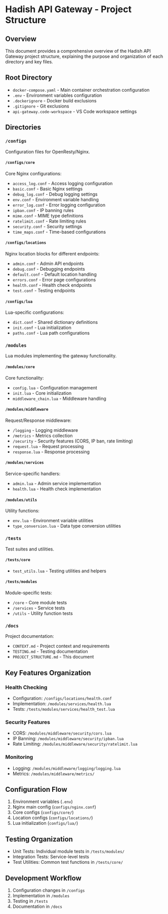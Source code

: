 # Hadish API Gateway - Project Structure

## Overview

This document provides a comprehensive overview of the Hadish API Gateway project structure, explaining the purpose and organization of each directory and key files.

## Root Directory

- `docker-compose.yaml` - Main container orchestration configuration
- `.env` - Environment variables configuration
- `.dockerignore` - Docker build exclusions
- `.gitignore` - Git exclusions
- `api-gateway.code-workspace` - VS Code workspace settings

## Directories

### `/configs`

Configuration files for OpenResty/Nginx.

#### `/configs/core`

Core Nginx configurations:

- `access_log.conf` - Access logging configuration
- `basic.conf` - Basic Nginx settings
- `debug_log.conf` - Debug logging settings
- `env.conf` - Environment variable handling
- `error_log.conf` - Error logging configuration
- `ipban.conf` - IP banning rules
- `mime.conf` - MIME type definitions
- `ratelimit.conf` - Rate limiting rules
- `security.conf` - Security settings
- `time_maps.conf` - Time-based configurations

#### `/configs/locations`

Nginx location blocks for different endpoints:

- `admin.conf` - Admin API endpoints
- `debug.conf` - Debugging endpoints
- `default.conf` - Default location handling
- `errors.conf` - Error page configurations
- `health.conf` - Health check endpoints
- `test.conf` - Testing endpoints

#### `/configs/lua`

Lua-specific configurations:

- `dict.conf` - Shared dictionary definitions
- `init.conf` - Lua initialization
- `paths.conf` - Lua path configurations

### `/modules`

Lua modules implementing the gateway functionality.

#### `/modules/core`

Core functionality:

- `config.lua` - Configuration management
- `init.lua` - Core initialization
- `middleware_chain.lua` - Middleware handling

#### `/modules/middleware`

Request/Response middleware:

- `/logging` - Logging middleware
- `/metrics` - Metrics collection
- `/security` - Security features (CORS, IP ban, rate limiting)
- `request.lua` - Request processing
- `response.lua` - Response processing

#### `/modules/services`

Service-specific handlers:

- `admin.lua` - Admin service implementation
- `health.lua` - Health check implementation

#### `/modules/utils`

Utility functions:

- `env.lua` - Environment variable utilities
- `type_conversion.lua` - Data type conversion utilities

### `/tests`

Test suites and utilities.

#### `/tests/core`

- `test_utils.lua` - Testing utilities and helpers

#### `/tests/modules`

Module-specific tests:

- `/core` - Core module tests
- `/services` - Service tests
- `/utils` - Utility function tests

### `/docs`

Project documentation:

- `CONTEXT.md` - Project context and requirements
- `TESTING.md` - Testing documentation
- `PROJECT_STRUCTURE.md` - This document

## Key Features Organization

### Health Checking

- Configuration: `/configs/locations/health.conf`
- Implementation: `/modules/services/health.lua`
- Tests: `/tests/modules/services/health_test.lua`

### Security Features

- CORS: `/modules/middleware/security/cors.lua`
- IP Banning: `/modules/middleware/security/ipban.lua`
- Rate Limiting: `/modules/middleware/security/ratelimit.lua`

### Monitoring

- Logging: `/modules/middleware/logging/logging.lua`
- Metrics: `/modules/middleware/metrics/`

## Configuration Flow

1. Environment variables (`.env`)
2. Nginx main config (`configs/nginx.conf`)
3. Core configs (`configs/core/`)
4. Location configs (`configs/locations/`)
5. Lua initialization (`configs/lua/`)

## Testing Organization

- Unit Tests: Individual module tests in `/tests/modules/`
- Integration Tests: Service-level tests
- Test Utilities: Common test functions in `/tests/core/`

## Development Workflow

1. Configuration changes in `/configs`
2. Implementation in `/modules`
3. Testing in `/tests`
4. Documentation in `/docs`
